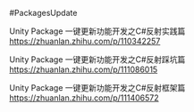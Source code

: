#PackagesUpdate


Unity Package 一键更新功能开发之C#反射实践篇
https://zhuanlan.zhihu.com/p/110342257


Unity Package 一键更新功能开发之C#反射踩坑篇
https://zhuanlan.zhihu.com/p/111086015

Unity Package 一键更新功能开发之C#反射框架篇
https://zhuanlan.zhihu.com/p/111406572
